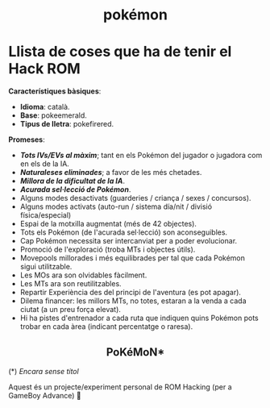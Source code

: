 <h1 align=center>pokémon</h1>

<h1>Llista de coses que ha de tenir el Hack ROM</h1>

**Característiques bàsiques**:
- **Idioma**: català.
- **Base**: pokeemerald.
- **Tipus de lletra**: pokefirered.

**Promeses**:
- ***Tots IVs/EVs al màxim***; tant en els Pokémon del jugador o jugadora com en els de la IA.
- ***Naturaleses eliminades***; a favor de les més chetades.
- ***Millora de la dificultat de la IA***.
- ***Acurada sel·lecció de Pokémon***.
- Alguns modes desactivats (guarderies / criança / sexes / concursos).
- Alguns modes activats (auto-run / sistema día/nit / divisió física/especial)
- Espai de la motxilla augmentat (més de 42 objectes).
- Tots els Pokémon (de l'acurada sel·lecció) son aconseguibles.
- Cap Pokémon necessita ser intercanviat per a poder evolucionar.
- Promoció de l'exploració (troba MTs i objectes útils).
- Movepools millorades i més equilibrades per tal que cada Pokémon sigui utilitzable.
- Les MOs ara son olvidables fàcilment.
- Les MTs ara son reutilitzables.
- Repartir Experiència des del principi de l'aventura (es pot apagar).
- Dilema financer: les millors MTs, no totes, estaran a la venda a cada ciutat (a un preu força elevat).
- Hi ha pistes d'entrenador a cada ruta que indiquen quins Pokémon pots trobar en cada àrea (indicant percentatge o raresa).

<h2 align=center>PoKéMoN*</h2>

(*) *Encara sense títol*

Aquest és un projecte/experiment personal de ROM Hacking (per a GameBoy Advance) 🐍
